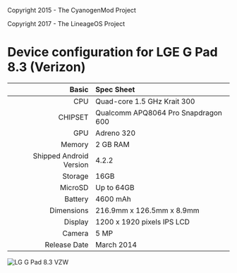 Copyright 2015 - The CyanogenMod Project

Copyright 2017 - The LineageOS Project

Device configuration for LGE G Pad 8.3 (Verizon)
================================================

Basic   | Spec Sheet
-------:|:-------------------------
CPU     | Quad-core 1.5 GHz Krait 300
CHIPSET | Qualcomm APQ8064 Pro Snapdragon 600
GPU     | Adreno 320
Memory  | 2 GB RAM
Shipped Android Version | 4.2.2
Storage | 16GB
MicroSD | Up to 64GB
Battery | 4600 mAh
Dimensions | 216.9mm x 126.5mm x 8.9mm
Display | 1200 x 1920 pixels IPS LCD
Camera  | 5 MP
Release Date | March 2014


![LG G Pad 8.3 VZW](http://i.imgur.com/VXDKWyB.jpg "LG G Pad 8.3 VZW")
